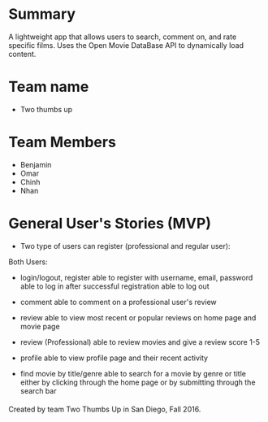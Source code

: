 # Summary
A lightweight app that allows users to search, comment on, and rate specific films. Uses the Open Movie DataBase API to dynamically load content.

# Team name
* Two thumbs up

# Team Members
* Benjamin
* Omar
* Chinh
* Nhan

# General User's Stories (MVP)
* Two type of users can register (professional and regular user):


Both Users:
* login/logout, register
able to register with username, email, password
able to log in after successful registration
able to log out

* comment
able to comment on a professional user's review

* review
able to view most recent or popular reviews on home page and movie page

* review (Professional)
able to review movies and give a review score 1-5

* profile
able to view profile page and their recent activity

* find movie by title/genre
able to search for a movie by genre or title either by clicking through the home page or by submitting through the search bar

####
Created by team Two Thumbs Up in San Diego, Fall 2016. 
